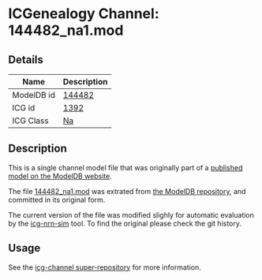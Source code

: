 # ICGenealogy Channel: 144482\_na1.mod

## Details

Name | Description
---- | -----------
ModelDB id | [144482](http://senselab.med.yale.edu/ModelDB/ShowModel.cshtml?model=144482)
ICG id | [1392](http://icg.neurotheory.ox.ac.uk/channels/2/1392)
ICG Class | [Na](http://icg.neurotheory.ox.ac.uk/channels/2)

## Description

This is a single channel model file that was originally part of a [published model on the ModelDB website](http://senselab.med.yale.edu/mModelDB/ShowModel.cshtml?model=144482).


The file [144482\_na1.mod](144482_na1.mod) was extrated from [the ModelDB repository](http://senselab.med.yale.edu/ModelDB/ShowModel.cshtml?model=144482), and committed in its original form.

The current version of the file was modified slighly for automatic evaluation by the [icg-nrn-sim](https://github.com/icgenealogy/icg-nrn-sim) tool. To find the original please check the git history.


## Usage

See the [icg-channel super-repository](https://github.com/icgenealogy/icg-channels) for more information.